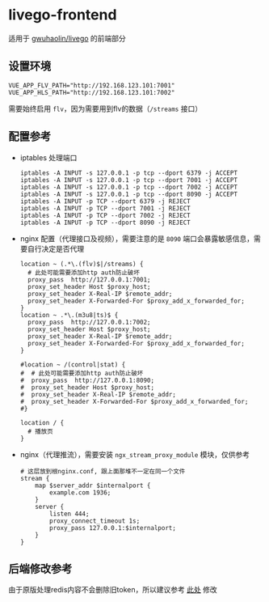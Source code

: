 # livego-frontend

适用于 [gwuhaolin/livego](https://github.com/gwuhaolin/livego) 的前端部分

## 设置环境

```dotenv
VUE_APP_FLV_PATH="http://192.168.123.101:7001"
VUE_APP_HLS_PATH="http://192.168.123.101:7002"
```

需要始终启用 `flv`，因为需要用到flv的数据（`/streams` 接口）

## 配置参考

- iptables 处理端口

    ```shell
    iptables -A INPUT -s 127.0.0.1 -p tcp --dport 6379 -j ACCEPT
    iptables -A INPUT -s 127.0.0.1 -p tcp --dport 7001 -j ACCEPT
    iptables -A INPUT -s 127.0.0.1 -p tcp --dport 7002 -j ACCEPT
    iptables -A INPUT -s 127.0.0.1 -p tcp --dport 8090 -j ACCEPT
    iptables -A INPUT -p TCP --dport 6379 -j REJECT
    iptables -A INPUT -p TCP --dport 7001 -j REJECT
    iptables -A INPUT -p TCP --dport 7002 -j REJECT
    iptables -A INPUT -p TCP --dport 8090 -j REJECT
    ```
  
- nginx 配置（代理接口及视频），需要注意的是 `8090` 端口会暴露敏感信息，需要自行决定是否代理

    ```editorconfig
    location ~ (.*\.(flv)$|/streams) {
      # 此处可能需要添加http auth防止破坏
      proxy_pass  http://127.0.0.1:7001;
      proxy_set_header Host $proxy_host;
      proxy_set_header X-Real-IP $remote_addr;
      proxy_set_header X-Forwarded-For $proxy_add_x_forwarded_for;
    }
    location ~ .*\.(m3u8|ts)$ {
      proxy_pass  http://127.0.0.1:7002;
      proxy_set_header Host $proxy_host;
      proxy_set_header X-Real-IP $remote_addr;
      proxy_set_header X-Forwarded-For $proxy_add_x_forwarded_for;
    }
    
    #location ~ /(control|stat) {
    #  # 此处可能需要添加http auth防止破坏
    #  proxy_pass  http://127.0.0.1:8090;
    #  proxy_set_header Host $proxy_host;
    #  proxy_set_header X-Real-IP $remote_addr;
    #  proxy_set_header X-Forwarded-For $proxy_add_x_forwarded_for;
    #}
    
    location / {
      # 播放页
    }
    ``` 

- nginx（代理推流），需要安装 `ngx_stream_proxy_module` 模块，仅供参考

    ```editorconfig
    # 这层放到根nginx.conf, 跟上面那堆不一定在同一个文件
    stream {
        map $server_addr $internalport {
            example.com 1936;
        }
        server {
            listen 444;
            proxy_connect_timeout 1s;
            proxy_pass 127.0.0.1:$internalport;
        }
    }
    ```

## 后端修改参考

由于原版处理redis内容不会删除旧token，所以建议参考 [此处](https://github.com/BANKA2017/livego/commit/3aedd0e6a6a3a04dfd6d6e930d558afb8c7549de) 修改

